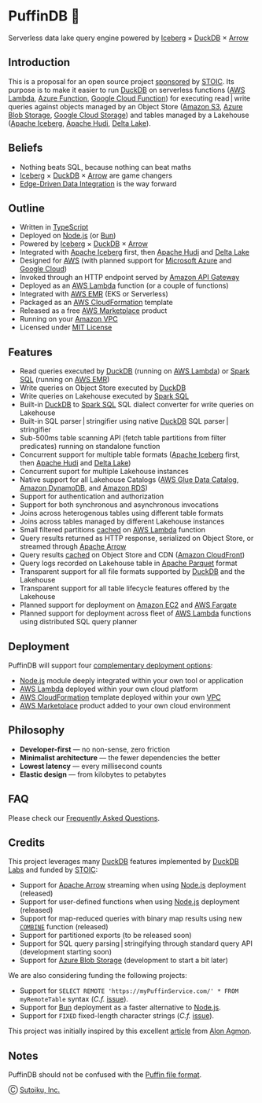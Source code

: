 # PuffinDB 🐧
Serverless data lake query engine powered by [Iceberg](https://iceberg.apache.org/) × [DuckDB](https://duckdb.org/) × [Arrow](https://arrow.apache.org/)


## Introduction
This is a proposal for an open source project [sponsored](FAQ.md#why-is-stoic-initiating-and-funding-this-open-source-project) by [STOIC](https://stoic.com/). Its purpose is to make it easier to run [DuckDB](https://duckdb.org/) on serverless functions ([AWS Lambda](https://aws.amazon.com/lambda/), [Azure Function](https://learn.microsoft.com/en-us/azure/azure-functions/functions-overview), [Google Cloud Function](https://cloud.google.com/functions)) for executing read | write queries against objects managed by an Object Store ([Amazon S3](https://aws.amazon.com/s3/), [Azure Blob Storage](https://azure.microsoft.com/en-us/products/storage/blobs), [Google Cloud Storage](https://cloud.google.com/storage)) and tables managed by a Lakehouse ([Apache Iceberg](https://iceberg.apache.org/), [Apache Hudi](https://hudi.apache.org/), [Delta Lake](https://delta.io/)).

## Beliefs
- Nothing beats SQL, because nothing can beat maths
- [Iceberg](https://iceberg.apache.org/) × [DuckDB](https://duckdb.org/) × [Arrow](https://arrow.apache.org/) are game changers
- [Edge-Driven Data Integration](EDDI.md) is the way forward

## Outline
- Written in [TypeScript](https://www.typescriptlang.org/)
- Deployed on [Node.js](https://nodejs.org/en/) (or [Bun](https://bun.sh/))
- Powered by [Iceberg](https://iceberg.apache.org/) × [DuckDB](https://duckdb.org/) × [Arrow](https://arrow.apache.org/)
- Integrated with [Apache Iceberg](https://iceberg.apache.org/) first, then [Apache Hudi](https://hudi.apache.org/) and [Delta Lake](https://delta.io/)
- Designed for [AWS](https://aws.amazon.com/) (with planned support for [Microsoft Azure](https://azure.microsoft.com/en-us) and [Google Cloud](https://cloud.google.com/))
- Invoked through an HTTP endpoint served by [Amazon API Gateway](https://aws.amazon.com/api-gateway/)
- Deployed as an [AWS Lambda](https://aws.amazon.com/lambda/) function (or a couple of functions)
- Integrated with [AWS EMR](https://aws.amazon.com/emr/) (EKS or Serverless)
- Packaged as an [AWS CloudFormation](https://aws.amazon.com/cloudformation/) template
- Released as a free [AWS Marketplace](https://aws.amazon.com/marketplace) product
- Running on your [Amazon VPC](https://aws.amazon.com/vpc/)
- Licensed under [MIT License](https://opensource.org/licenses/MIT)

## Features
- Read queries executed by [DuckDB](https://duckdb.org/) (running on [AWS Lambda](https://aws.amazon.com/lambda/)) or [Spark SQL](https://spark.apache.org/sql/) (running on [AWS EMR](https://aws.amazon.com/emr/))
- Write queries on Object Store executed by [DuckDB](https://duckdb.org/)
- Write queries on Lakehouse executed by [Spark SQL](https://spark.apache.org/sql/)
- Built-in [DuckDB](https://duckdb.org/) to [Spark SQL](https://spark.apache.org/sql/) SQL dialect converter for write queries on Lakehouse
- Built-in SQL parser | stringifier using native [DuckDB](https://duckdb.org/) SQL parser | stringifier
- Sub-500ms table scanning API (fetch table partitions from filter predicates) running on standalone function
- Concurrent support for multiple table formats ([Apache Iceberg](https://iceberg.apache.org/) first, then [Apache Hudi](https://hudi.apache.org/) and [Delta Lake](https://delta.io/))
- Concurrent suport for multiple Lakehouse instances
- Native support for all Lakehouse Catalogs ([AWS Glue Data Catalog](https://docs.aws.amazon.com/glue/latest/dg/catalog-and-crawler.html), [Amazon DynamoDB](https://aws.amazon.com/dynamodb/), and [Amazon RDS](https://aws.amazon.com/rds/))
- Support for authentication and authorization
- Support for both synchronous and asynchronous invocations
- Joins across heterogenous tables using different table formats
- Joins across tables managed by different Lakehouse instances
- Small filtered partitions [cached](FAQ.md#how-does-partition-caching-work) on [AWS Lambda](https://aws.amazon.com/lambda/) function
- Query results returned as HTTP response, serialized on Object Store, or streamed through [Apache Arrow](https://arrow.apache.org/)
- Query results [cached](FAQ.md#how-does-query-result-caching-work) on Object Store and CDN ([Amazon CloudFront](https://aws.amazon.com/cloudfront/))
- Query logs recorded on Lakehouse table in [Apache Parquet](https://parquet.apache.org/) format
- Transparent support for all file formats supported by [DuckDB](https://duckdb.org/) and the Lakehouse
- Transparent support for all table lifecycle features offered by the Lakehouse
- Planned support for deployment on [Amazon EC2](https://aws.amazon.com/ec2/) and [AWS Fargate](https://aws.amazon.com/fargate/)
- Planned support for deployment across fleet of [AWS Lambda](https://aws.amazon.com/lambda/) functions using distributed SQL query planner

## Deployment
PuffinDB will support four [complementary deployment options](FAQ.md#why-support-so-many-deployment-options):
- [Node.js](https://nodejs.org/en/) module deeply integrated within your own tool or application
- [AWS Lambda](https://aws.amazon.com/lambda/) deployed within your own cloud platform
- [AWS CloudFormation](https://aws.amazon.com/cloudformation/) template deployed within your own [VPC](https://aws.amazon.com/vpc/)
- [AWS Marketplace](https://aws.amazon.com/marketplace) product added to your own cloud environment

## Philosophy
- **Developer-first** — no non-sense, zero friction
- **Minimalist architecture** — the fewer dependencies the better
- **Lowest latency** — every millisecond counts
- **Elastic design** — from kilobytes to petabytes

## FAQ
Please check our [Frequently Asked Questions](FAQ.md).

## Credits
This project leverages many [DuckDB](https://duckdb.org/) features implemented by [DuckDB Labs](https://duckdblabs.com/) and funded by [STOIC](https://stoic.com/):

- Support for [Apache Arrow](https://arrow.apache.org/) streaming when using [Node.js](https://nodejs.org/en/) deployment (released)
- Support for user-defined functions when using [Node.js](https://nodejs.org/en/) deployment (released)
- Support for map-reduced queries with binary map results using new [`COMBINE`](https://github.com/duckdb/duckdb/pull/2998) function (released)
- Support for partitioned exports (to be released soon)
- Support for SQL query parsing | stringifying through standard query API (development starting soon)
- Support for [Azure Blob Storage](https://azure.microsoft.com/en-us/products/storage/blobs) (development to start a bit later)

We are also considering funding the following projects:

- Support for `SELECT REMOTE 'https://myPuffinService.com/' * FROM myRemoteTable` syntax (*C.f.* [issue](https://github.com/sutoiku/puffin/issues/4)).
- Support for [Bun](https://bun.sh/) deployment as a faster alternative to [Node.js](https://nodejs.org/en/).
- Support for `FIXED` fixed-length character strings (*C.f.* [issue](https://github.com/sutoiku/puffin/issues/3)).

This project was initially inspired by this excellent [article](https://towardsdatascience.com/boost-your-cloud-data-applications-with-duckdb-and-iceberg-api-67677666fbd3) from [Alon Agmon](https://medium.com/@alon.agmon).

## Notes

PuffinDB should not be confused with the [Puffin file format](https://iceberg.apache.org/puffin-spec/).

Ⓒ [Sutoiku, Inc.](https://stoic.com/)
